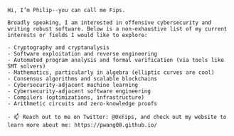 

```
Hi, I’m Philip--you can call me Fips.

Broadly speaking, I am interested in offensive cybersecurity and writing robust software. Below is a non-exhaustive list of my current interests or fields I would like to explore:

- Cryptography and cryptanalysis
- Software exploitation and reverse engineering
- Automated program analysis and formal verification (via tools like SMT solvers)
- Mathematics, particularly in algebra (elliptic curves are cool)
- Consensus algorithms and scalable blockchains
- Cybersecurity-adjacent machine learning
- Cybersecurity-adjacent software engineering
- Compilers (optimizations, infrastructure)
- Arithmetic circuits and zero-knowledge proofs

- 📫 Reach out to me on Twitter: @0xFips, and check out my website to learn more about me: https://pwang00.github.io/
```
<!---
pwang00/pwang00 is a ✨ special ✨ repository because its `README.md` (this file) appears on your GitHub profile.
You can click the Preview link to take a look at your changes.
--->
